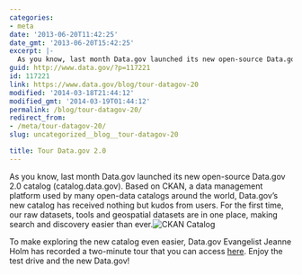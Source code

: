 ```yaml
---
categories:
- meta
date: '2013-06-20T11:42:25'
date_gmt: '2013-06-20T15:42:25'
excerpt: |-
  As you know, last month Data.gov launched its new open-source Data.gov 2.0 catalog (catalog.data.gov). Based on CKAN, a data management platform used by many open-data catalogs around the world, Data.gov's new catalog has received nothing but kudos from users. For…
guid: http://www.data.gov/?p=117221
id: 117221
link: https://www.data.gov/blog/tour-datagov-20
modified: '2014-03-18T21:44:12'
modified_gmt: '2014-03-19T01:44:12'
permalink: /blog/tour-datagov-20/
redirect_from:
- /meta/tour-datagov-20/
slug: uncategorized__blog__tour-datagov-20

title: Tour Data.gov 2.0
---
```


As you know, last month Data.gov launched its new open-source Data.gov 2.0 catalog (catalog.data.gov). Based on CKAN, a data management platform used by many open-data catalogs around the world, Data.gov’s new catalog has received nothing but kudos from users. For the first time, our raw datasets, tools and geospatial datasets are in one place, making search and discovery easier than ever.![CKAN Catalog](https://s3.amazonaws.com/bsp-ocsit-prod-east-appdata/datagov/wordpress/2013/10/Data_catalog.jpg)

To make exploring the new catalog even easier, Data.gov Evangelist Jeanne Holm has recorded a two-minute tour that you can access [here](http://www.data.gov/training-videos/CKAN%20Webinar.wmv "CKAN Webinar"). Enjoy the test drive and the new Data.gov!

